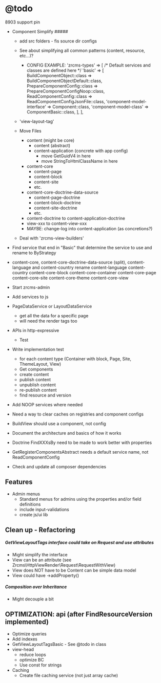 @todo
=====
8903 support pin

- Component Simplify #####

    - add src folders - fis source dir configs
            
    - See about simplifying all common patterns (content, resource, etc...)?
    
        - CONFIG EXAMPLE:
            'zrcms-types' => [
                /* Default services and classes are defined here */
                'basic' => [
                    BuildComponentObject::class => BuildComponentObjectDefault::class,
                    PrepareComponentConfig::class => PrepareComponentConfigNoop::class,
                    ReadComponentConfig::class => ReadComponentConfigJsonFile::class,
                    'component-model-interface' => Component::class,
                    'component-model-class' => ComponentBasic::class,
                ],
            ],
    - 'view-layout-tag'
            
    - Move Files
        - content (might be core)
            - content (abstract)
            - content-application (concrete with app config)
                - move GetGuidV4 in here
                - move StringToHtmlClassName in here
        - content-core
            - content-page
            - content-block
            - content-site
            - etc.
        - content-core-doctrine-data-source
            - content-page-doctrine
            - content-block-doctrine
            - content-site-doctrine
            - etc.
        - content-doctrine to content-application-doctrine
        - view-xxx to content-view-xxx
        - MAYBE: change-log into content-application (as concretions?)
         
     - Deal with 'zrcms-view-builders'
            
            


- Find service that end in "Basic" that determine the service to use and rename to ByStrategy
- content-core, content-core-doctrine-data-source (split), content-language and content-country rename
    content-language
    content-country
    content-core-block
    content-core-container
    content-core-page
    content-core-site
    content-core-theme
    content-core-view
      
- Start zrcms-admin

- Add services to js

- PageDataService or LayoutDataService
    - get all the data for a specific page
    - will need the render tags too
      
- APIs in http-expressive
    - Test

- Write implementation test
    - for each content type (Container with block, Page, Site, ThemeLayout, View)
    - Get components
    - create content
    - publish content
    - unpublish content
    - re-publish content
    - find resource and version
    
- Add NOOP services where needed 

- Need a way to clear caches on registries and component configs

- BuildView should use a component, not config
    
- Document the architecture and basics of how it works

- Doctrine FindXXXsBy need to be made to work better with properties

- GetRegisterComponentsAbstract needs a default service name, not ReadComponentConfig
    
- Check and update all composer dependencies
    
Features
--------

- Admin menus
    - Standard menus for admins using the properties and/or field definitions
    - include input-validations
    - create js/ui lib
    
Clean up - Refactoring
----------------------

##### GetViewLayoutTags interface could take on Request and use attributes #####

- Might simplify the interface
- View can be an attribute (see Zrcms\HttpViewRender\Request\RequestWithView)
- View does NOT have to be Content can be simple data model
- View could have ->addProperty()

##### Composition over Inheritance #####

- Might decouple a bit
    
    
OPTIMIZATION: api (after FindResourceVersion implemented)
---------------------------------------------------------

- Optimize queries
- Add indexes
- GetViewLayoutTagsBasic - See @todo in class
- view-head
    - reduce loops
    - optimize BC
    - Use const for strings
- Caching
    - Create file caching service (not just array cache)
